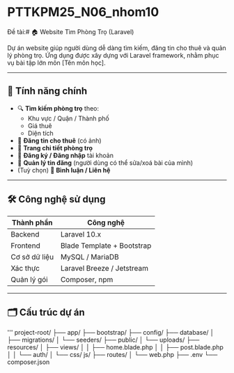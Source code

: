 # PTTKPM25_N06_nhom10
Đề tài:# 🏠 Website Tìm Phòng Trọ (Laravel)

Dự án website giúp người dùng dễ dàng tìm kiếm, đăng tin cho thuê và quản lý phòng trọ. Ứng dụng được xây dựng với Laravel framework, nhằm phục vụ bài tập lớn môn [Tên môn học].

---

## 🚀 Tính năng chính

- 🔍 **Tìm kiếm phòng trọ** theo:
  - Khu vực / Quận / Thành phố
  - Giá thuê
  - Diện tích
- 📝 **Đăng tin cho thuê** (có ảnh)
- 📄 **Trang chi tiết phòng trọ**
- 👤 **Đăng ký / Đăng nhập** tài khoản
- 🧰 **Quản lý tin đăng** (người dùng có thể sửa/xoá bài của mình)
- (Tuỳ chọn) 💬 **Bình luận / Liên hệ**

---

## 🛠️ Công nghệ sử dụng

| Thành phần | Công nghệ         |
|------------|-------------------|
| Backend    | Laravel 10.x       |
| Frontend   | Blade Template + Bootstrap |
| Cơ sở dữ liệu | MySQL / MariaDB    |
| Xác thực   | Laravel Breeze / Jetstream |
| Quản lý gói | Composer, npm       |

---

## 🗂️ Cấu trúc dự án

'''
 project-root/
├── app/
├── bootstrap/
├── config/
├── database/
│ ├── migrations/
│ └── seeders/
├── public/
│ └── uploads/
├── resources/
│ ├── views/
│ │ ├── home.blade.php
│ │ ├── post.blade.php
│ │ └── auth/
│ └── css/ js/
├── routes/
│ └── web.php
├── .env
└── composer.json


